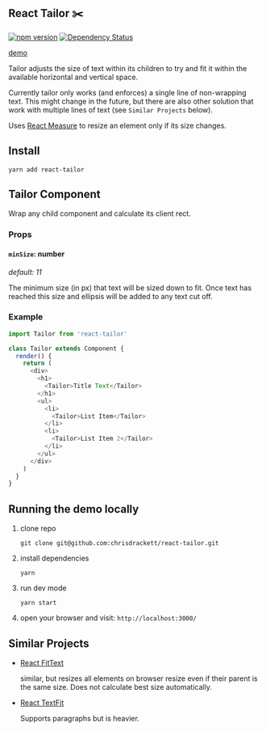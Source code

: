 ## React Tailor ✂️

[![npm version](https://badge.fury.io/js/react-tailor.svg)](https://badge.fury.io/js/react-tailor)
[![Dependency Status](https://david-dm.org/chrisdrackett/react-tailor.svg)](https://david-dm.org/chrisdrackett/react-tailor)

[demo](https://dist-bhlbtmkxgy.now.sh)

Tailor adjusts the size of text within its children to try and fit it within the available horizontal and vertical space.

Currently tailor only works (and enforces) a single line of non-wrapping text. This might change in the future, but there are also other solution that work with multiple lines of text (see `Similar Projects` below).

Uses [React Measure](https://github.com/souporserious/react-measure) to resize an element only if its size changes.

## Install

`yarn add react-tailor`

## Tailor Component

Wrap any child component and calculate its client rect.

### Props

#### `minSize`: number

_default: 11_

The minimum size (in px) that text will be sized down to fit. Once text has reached this size and ellipsis will be added to any text cut off.

### Example

```javascript
import Tailor from 'react-tailor'

class Tailor extends Component {
  render() {
    return (
      <div>
        <h1>
          <Tailor>Title Text</Tailor>
        </h1>
        <ul>
          <li>
            <Tailor>List Item</Tailor>
          </li>
          <li>
            <Tailor>List Item 2</Tailor>
          </li>
        </ul>
      </div>
    )
  }
}
```

## Running the demo locally

1.  clone repo

    `git clone git@github.com:chrisdrackett/react-tailor.git`

2.  install dependencies

    `yarn`

3.  run dev mode

    `yarn start`

4.  open your browser and visit: `http://localhost:3000/`

## Similar Projects

* [React FitText](https://github.com/gianu/react-fittext)

  similar, but resizes all elements on browser resize even if their parent is the same size. Does not calculate best size automatically.

* [React TextFit](https://github.com/malte-wessel/react-textfit)

  Supports paragraphs but is heavier.
